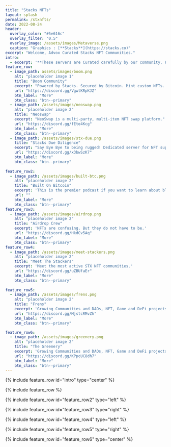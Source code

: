 ```yaml
---
title: "Stacks NFTs"
layout: splash
permalink: /stxnfts/
date: 2022-08-24
header:
  overlay_color: "#5e616c"
  overlay_filter: "0.5"
  overlay_image: /assets/images/Metaverse.png
  caption: "Graphics : [**Stacks**](https://stacks.co)"
excerpt: "Welcome, Advox Curated Stacks NFT Communities."
intro: 
  - excerpt: '**These servers are Curated carefully by our community. From NFT marketplace security to warm walkthroughs the NFT ecosystem.**'
feature_row:
  - image_path: assets/images/boom.png
    alt: "placeholder image 1"
    title: "Boom Community"
    excerpt: "Powered by Stacks. Secured by Bitcoin. Mint custom NFTs. Reward generating NFTs."
    url: "https://discord.gg/VgwtKRpKJZ"
    btn_label: "More"
    btn_class: "btn--primary"
  - image_path: /assets/images/neoswap.png
    alt: "placeholder image 2"
    title: "Neoswap"
    excerpt: "NeoSwap is a multi-party, multi-item NFT swap platform."
    url: "https://discord.gg/fEte4Kcg"
    btn_label: "More"
    btn_class: "btn--primary"
  - image_path: /assets/images/stx-due.png
    title: "Stacks Due Diligence"
    excerpt: "Say Bye Bye to being rugged! Dedicated server for NFT support & updates."
    url: "https://discord.gg/x3bwSzK7"
    btn_label: "More"
    btn_class: "btn--primary"
    
feature_row2:
  - image_path: /assets/images/built-btc.png
    alt: "placeholder image 2"
    title: "Built On Bitcoin"
    excerpt: 'This is the premier podcast if you want to learn about bleeding edge innovation on Bitcoin. Covering the apps and founders building inside the Bitcoin ecosystem.'
    url: ""
    btn_label: "More"
    btn_class: "btn--primary"
feature_row3:
  - image_path: /assets/images/airdrop.png
    alt: "placeholder image 2"
    title: "Airdrop Crew"
    excerpt: 'NFTs are confusing. But they do not have to be.'
    url: "https://discord.gg/HkdCv5Aq"
    btn_label: "More"
    btn_class: "btn--primary"
feature_row4:
  - image_path: /assets/images/meet-stackers.png
    alt: "placeholder image 2"
    title: "Meet The Stackers"
    excerpt: 'Meet the most active STX NFT communities.'
    url: "https://discord.gg/uZBUfaEr"
    btn_label: "More"
    btn_class: "btn--primary"
    
feature_row5:
  - image_path: /assets/images/frens.png
    alt: "placeholder image 2"
    title: "Frens"
    excerpt: 'Growing Communities and DAOs, NFT, Game and DeFi projects.'
    url: "https://discord.gg/MjstcRMvZh"
    btn_label: "More"
    btn_class: "btn--primary"

feature_row6:
  - image_path: /assets/images/greenery.png
    alt: "placeholder image 2"
    title: "The Greenery"
    excerpt: 'Growing Communities and DAOs, NFT, Game and DeFi projects.'
    url: "https://discord.gg/KPpcUC8dh7"
    btn_label: "More"
    btn_class: "btn--primary"
---
```


{% include feature_row id="intro" type="center" %}

{% include feature_row %}

{% include feature_row id="feature_row2" type="left" %}

{% include feature_row id="feature_row3" type="right" %}

{% include feature_row id="feature_row4" type="left" %}

{% include feature_row id="feature_row5" type="right" %}

{% include feature_row id="feature_row6" type="center" %}
